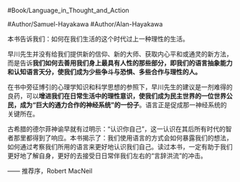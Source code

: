 #Book/Language_in_Thought_and_Action 

#Author/Samuel-Hayakawa
#Author/Alan-Hayakawa

本书告诉我们：如何在我们生活的这个时代过上一种理性的生活。

早川先生并没有给我们提供新的信仰、新的大师、获取内心平和或通灵的新方法，而是告诉**我们如何去善用我们身上最具有人性的那些部分，即我们的语言抽象能力和认知语言天分，使我们成为少些争斗与恐惧、多些合作与理性的人。**

在书中旁征博引的心理学知识和科学思想的参照下，早川先生的建议是一剂难得的良药，可以**增进我们在日常生活中的理性意识，使我们成为民主世界的一位世界公民，成为“巨大的通力合作的神经系统”的一份子**。语言正是促成那一神经系统的关键所在。

古希腊的德尔菲神谕早就有过明示：“认识你自己”，这一认识在其后所有时代的智者那里都得到了响应。本书揭示了：我们使用语言的方式会如何暴露我们的想法，如何通过考察我们所用的语言来更好地认识我们自己。读过本书，一定有助于我们更好地了解自身，更好的去接受日日常伴我们左右的“言辞洪流”的冲击。

—— 推荐序，Robert MacNeil
